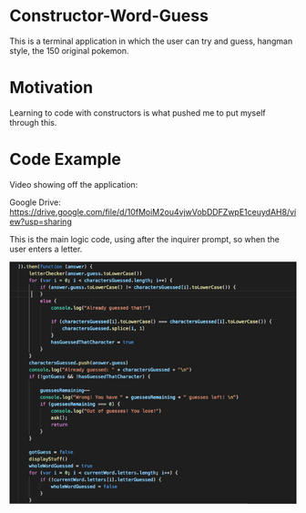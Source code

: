 # Constructor-Word-Guess

This is a terminal application in which the user can try and guess, hangman style, the 150 original pokemon.

# Motivation

Learning to code with constructors is what pushed me to put myself through this.

# Code Example

Video showing off the application:

Google Drive: https://drive.google.com/file/d/10fMoiM2ou4vjwVobDDFZwpE1ceuydAH8/view?usp=sharing

This is the main logic code, using after the inquirer prompt, so when the user enters a letter.

![Essential Code](/images/example.png?raw=true "Essential code")

